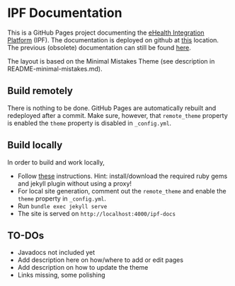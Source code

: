 # IPF Documentation

This is a GitHub Pages project documenting the [eHealth Integration Platform](https://github.com/oehf/ipf) (IPF).
The documentation is deployed on github at [this](https://oehf.github.io/ipf-docs) location.
The previous (obsolete) documentation can still be found [here](https://oehf.github.io/ipf).

The layout is based on the Minimal Mistakes Theme (see description in README-minimal-mistakes.md).

## Build remotely

There is nothing to be done. GitHub Pages are automatically rebuilt and redeployed after a commit.
Make sure, however, that `remote_theme` property is enabled the `theme` property is disabled in `_config.yml`.

## Build locally

In order to build and work locally, 

* Follow [these](https://help.github.com/articles/setting-up-your-github-pages-site-locally-with-jekyll/) instructions. 
  Hint: install/download the required ruby gems and jekyll plugin without using a proxy!
* For local site generation, comment out the `remote_theme` and enable the `theme` property in `_config.yml`.
* Run `bundle exec jekyll serve`
* The site is served on `http://localhost:4000/ipf-docs`

## TO-DOs

* Javadocs not included yet
* Add description here on how/where to add or edit pages
* Add description on how to update the theme
* Links missing, some polishing